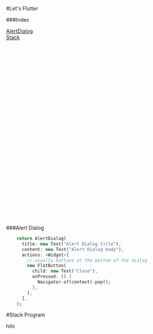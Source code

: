 #Let's Flutter

###Index

[AlertDialog](###alert-dialog)  
[Stack](#stack-program)

~~~



































~~~


###Alert Dialog
~~~dart
    return AlertDialog(
      title: new Text("Alert Dialog title"),
      content: new Text("Alert Dialog body"),
      actions: <Widget>[
        // usually buttons at the bottom of the dialog
        new FlatButton(
          child: new Text("Close"),
          onPressed: () {
            Navigator.of(context).pop();
          },
        ),
      ],
    );
~~~

#Stack Program

hihi